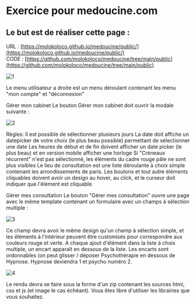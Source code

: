 
# Exercice pour medoucine.com
## Le but est de réaliser cette page : 
URL : [https://molokoloco.github.io/medoucine/public/](https://molokoloco.github.io/medoucine/public/)  
CODE : [https://github.com/molokoloco/medoucine/tree/main/public](https://github.com/molokoloco/medoucine/tree/main/public)  

![1](https://molokoloco.github.io/medoucine/public/img/medoucine1.png)

Le menu utilisateur a droite est un menu déroulant contenant les menu "mon compte" et "déconnexion"

Gérer mon cabinet
Le bouton Gérer mon cabinet doit ouvrir la modale suivante :

![2](https://molokoloco.github.io/medoucine/public/img/medoucine2.png)

Règles:
Il est possible de sélectionner plusieurs jours
La date doit affiche un datepicker de votre choix (le plus beau possible) permettant de sélectionner une date
Les heures de début et de fin doivent afficher un date picker (le plus beau) et en version mobile afficher une horloge
Si "Créneaux récurrent" n'est pas sélectionné, les éléments du cadre rouge pâle ne sont plus visibles
Le lieu de consultation est une liste déroulante à choix simple contenant les arrondissements de paris.
Les boutons et tout autre éléments cliquables doivent avoir un design au hover, au click, et le curseur doit indiquer que l'élément est cliquable. 

Gérer mes consultation
Le bouton "Gérer mes consultation" ouvre une page avec le même template contenant un formulaire avec un champs à sélection multiple :

![3](https://molokoloco.github.io/medoucine/public/img/medoucine3.png)

Ce champ devra avoir le même design qu'un champ à sélection simple, et les éléments à l'intérieur peuvent être customisés pour correspondre aux couleurs rouge et verte.
A chaque ajout d'élément dans la liste à choix multiple, un encart apparaît en dessous de la liste. Les encarts sont ordonnables (on peut glisser / déposer Psychothérapie en dessous de Hypnose. Hypnose deviendra 1 et psycho numéro 2.

![4](https://molokoloco.github.io/medoucine/public/img/medoucine4.png)

Le rendu devra se faire sous la forme d'un zip contenant les sources html, css et js (et image le cas échéant). Vous êtes libre d'utiliser les librairies que vous souhaitez.